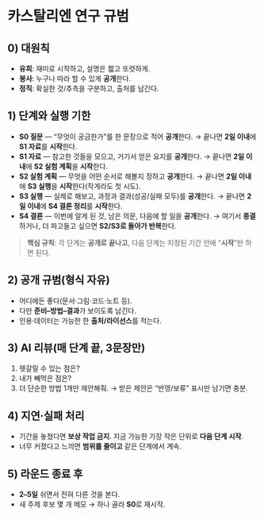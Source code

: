 # 카스탈리엔 연구 규범

## 0) 대원칙

* **유희**: 재미로 시작하고, 설명은 짧고 또렷하게.
* **봉사**: 누구나 따라 할 수 있게 **공개**한다.
* **정직**: 확실한 것/추측을 구분하고, 출처를 남긴다.

## 1) 단계와 실행 기한

* **S0 질문** — “무엇이 궁금한가”를 한 문장으로 적어 **공개**한다.
  → 끝나면 **2일 이내**에 **S1 자료**를 **시작**한다.
* **S1 자료** — 참고한 것들을 모으고, 거기서 얻은 요지를 **공개**한다.
  → 끝나면 **2일 이내**에 **S2 실험 계획**을 **시작**한다.
* **S2 실험 계획** — 무엇을 어떤 순서로 해볼지 정하고 **공개**한다.
  → 끝나면 **2일 이내**에 **S3 실행**을 **시작**한다(작게라도 첫 시도).
* **S3 실행** — 실제로 해보고, 과정과 결과(성공/실패 모두)를 **공개**한다.
  → 끝나면 **2일 이내**에 **S4 결론 정리**를 **시작**한다.
* **S4 결론** — 이번에 알게 된 것, 남은 의문, 다음에 할 일을 **공개**한다.
  → 여기서 **종결**하거나, 더 파고들고 싶으면 **S2/S3로 돌아가 반복**한다.

> **핵심 규칙**: 각 단계는 **공개로 끝나고**, 다음 단계는 지정된 기간 안에 “**시작**”만 하면 된다.

## 2) 공개 규범(형식 자유)

* 어디에든 좋다(문서·그림·코드·노트 등).
* 다만 **준비–방법–결과**가 보이도록 남긴다.
* 인용·데이터는 가능한 한 **출처/라이선스**를 적는다.

## 3) AI 리뷰(매 단계 끝, 3문장만)

1. 헷갈릴 수 있는 점은?
2. 내가 빼먹은 점은?
3. 더 단순한 방법 1개만 제안해줘.
   → 받은 제안은 “반영/보류” 표시만 남기면 충분.

## 4) 지연·실패 처리

* 기간을 놓쳤다면 **보상 작업 금지**. 지금 가능한 가장 작은 단위로 **다음 단계 시작**.
* 너무 커졌다고 느끼면 **범위를 줄이고** 같은 단계에서 계속.

## 5) 라운드 종료 후

* **2–5일** 쉬면서 전혀 다른 것을 본다.
* 새 주제 후보 몇 개 메모 → 하나 골라 **S0**로 재시작.
